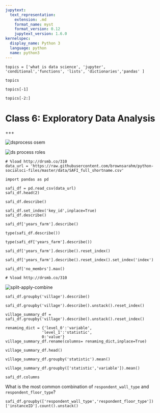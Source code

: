 ```yaml
---
jupytext:
  text_representation:
    extension: .md
    format_name: myst
    format_version: 0.12
    jupytext_version: 1.6.0
kernelspec:
  display_name: Python 3
  language: python
  name: python3
---
```


```{code-cell} ipython3
topics = ['what is data science', 'jupyter', 'conditional','functions', 'lists', 'dictionaries','pandas' ]
```

```{code-cell} ipython3
topics
```

```{code-cell} ipython3
topics[-1]
```

```{code-cell} ipython3
topics[-2:]
```

# Class 6: Exploratory Data Analysis

+++

![dsprocess osem](https://miro.medium.com/max/1200/1*eE8DP4biqtaIK3aIy1S2zA.png)

![ds process roles](https://miro.medium.com/max/4360/1*PzzcJA-cwXQ8hwlpM4DwbA@2x.jpeg)

```{code-cell} ipython3
# %load http://drsmb.co/310
data_url = 'https://raw.githubusercontent.com/brownsarahm/python-socialsci-files/master/data/SAFI_full_shortname.csv'
```

```{code-cell} ipython3
import pandas as pd
```

```{code-cell} ipython3
safi_df = pd.read_csv(data_url)
safi_df.head(2)
```

```{code-cell} ipython3
safi_df.describe()
```

```{code-cell} ipython3
safi_df.set_index('key_id',inplace=True)
safi_df.describe()
```

```{code-cell} ipython3
safi_df['years_farm'].describe()
```

```{code-cell} ipython3
type(safi_df.describe())
```

```{code-cell} ipython3
type(safi_df['years_farm'].describe())
```

```{code-cell} ipython3
safi_df['years_farm'].describe().reset_index()
```

```{code-cell} ipython3
safi_df['years_farm'].describe().reset_index().set_index('index')
```

```{code-cell} ipython3
safi_df['no_membrs'].max()
```

```{code-cell} ipython3
# %load http://drsmb.co/310
```

![split-apply-combine](https://jakevdp.github.io/PythonDataScienceHandbook/figures/03.08-split-apply-combine.png)

```{code-cell} ipython3
safi_df.groupby('village').describe()
```

```{code-cell} ipython3
safi_df.groupby('village').describe().unstack().reset_index()
```

```{code-cell} ipython3
village_summary_df = safi_df.groupby('village').describe().unstack().reset_index()
```

```{code-cell} ipython3
renaming_dict = {'level_0':'variable',
                'level_1':'statistic',
                0:'value'}
village_summary_df.rename(columns= renaming_dict,inplace=True)
```

```{code-cell} ipython3
village_summary_df.head()
```

```{code-cell} ipython3
village_summary_df.groupby('statistic').mean()
```

```{code-cell} ipython3
village_summary_df.groupby(['statistic','variable']).mean()
```

```{code-cell} ipython3
safi_df.columns
```

What is the most common combination of `respondent_wall_type` and `respondent_floor_type`? 

```{code-cell} ipython3
safi_df.groupby(['respondent_wall_type','respondent_floor_type'])['instanceID'].count().unstack()
```

```{code-cell} ipython3

```

